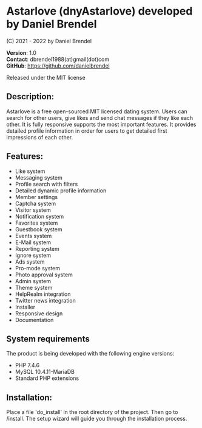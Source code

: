 # Astarlove (dnyAstarlove) developed by Daniel Brendel

(C) 2021 - 2022 by Daniel Brendel

**Version**: 1.0\
**Contact**: dbrendel1988(at)gmail(dot)com\
**GitHub**: https://github.com/danielbrendel

Released under the MIT license

## Description:
Astarlove is a free open-sourced MIT licensed dating system. Users can search for other users,
give likes and send chat messages if they like each other. It is fully responsive supports the
most important features. It provides detailed profile information in order for users to get
detailed first impressions of each other.

## Features:
+ Like system
+ Messaging system
+ Profile search with filters
+ Detailed dynamic profile information
+ Member settings
+ Captcha system
+ Visitor system
+ Notification system
+ Favorites system
+ Guestbook system
+ Events system
+ E-Mail system
+ Reporting system
+ Ignore system
+ Ads system
+ Pro-mode system
+ Photo approval system
+ Admin system
+ Theme system
+ HelpRealm integration
+ Twitter news integration
+ Installer
+ Responsive design
+ Documentation

## System requirements
The product is being developed with the following engine versions:
+ PHP 7.4.6
+ MySQL 10.4.11-MariaDB
+ Standard PHP extensions

## Installation:
Place a file 'do_install' in the root directory of the project.
Then go to /install. The setup wizard will guide you through the
installation process.